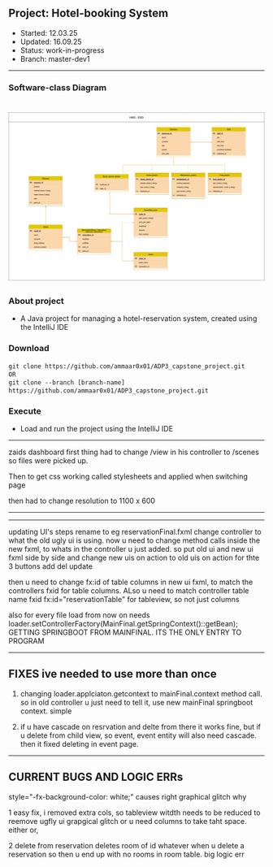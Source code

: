 ## Project: 	Hotel-booking System
- Started: 	12.03.25
- Updated: 	16.09.25
- Status: 	work-in-progress
- Branch:	master-dev1
---

### Software-class Diagram
![hms_erd.drawio.png](hms_erd.drawio.png)
=======

### About project
- A Java project for managing a hotel-reservation system, created using the IntelliJ IDE 


### Download
```
git clone https://github.com/ammaar0x01/ADP3_capstone_project.git
OR
git clone --branch [branch-name] https://github.com/ammaar0x01/ADP3_capstone_project.git
```


### Execute
- Load and run the project using the IntelliJ IDE
---

zaids dashboard
first thing had to change /view in his controller to /scenes
so files were picked up.

Then to get css working called stylesheets and applied 
when switching page

then had to change resolution to 1100 x 600


-----


-------
updating UI's steps
rename to eg reservationFinal.fxml
change controller to what the old ugly ui is using.
now u need to change method calls inside the new fxml, to 
whats in the controller u just added. so put old ui and new ui fxml side by side
and change new uis on action to old uis on action for thte 3 buttons add del update

then u need to change fx:id of table columns in new ui fxml, to match
the controllers fxid for table columns. ALso u need to match
controller table name fxid fx:id="reservationTable" for tableview,
so not just columns

also for every file load from now on needs
loader.setControllerFactory(MainFinal.getSpringContext()::getBean);
GETTING SPRINGBOOT FROM MAINFINAL.  ITS THE ONLY ENTRY TO PROGRAM


---
FIXES ive needed to use more than once
---
1. changing loader.applciaton.getcontext
to mainFinal.context method call. so in old controller
u just need to tell it, use new mainFinal springboot context.
simple

2. if u have cascade on resrvation and delte from there
it works fine, but if u delete from child view, so event,
event entity will also need cascade. then it fixed
deleting in event page.

----
CURRENT BUGS AND LOGIC ERRs
---
style="-fx-background-color: white;" causes right graphical glitch
why

1 easy fix, i removed extra cols, so tableview witdth needs to
be reduced to reemove ugfly ui grapgical glitch or u need columns
to take taht space. either or,


2 delete from reservation deletes
room of id whatever when u delete a reservation
so then u end up with no rooms in room table. big logic err

